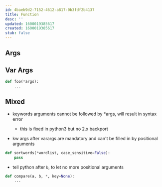 ```yaml
---
id: 4baeb9d2-7152-4612-a817-0b3fdf2b4137
title: Function
desc: ''
updated: 1600019385617
created: 1600019385617
stub: false
---
```



## Args

## Var Args
```python
def foo(*args):
    ...
```
## Mixed
- keywords arguments cannot be followed by *args, will result in syntax error
  - this is fixed in python3 but no 2.x backport

- kw args after varargs are mandatory and can't be filled in by positional arguments
```python
def sortwords(*wordlist, case_sensitive=False):
    pass
```

- tell python after `b`, to let no more positional arguments
```python
def compare(a, b, *, key=None):
    ...

```


